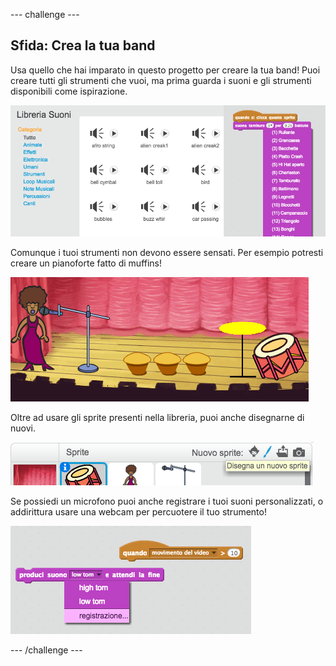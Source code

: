 --- challenge ---
## Sfida: Crea la tua band
Usa quello che hai imparato in questo progetto per creare la tua band! Puoi creare tutti gli strumenti che vuoi, ma prima guarda i suoni e gli strumenti disponibili come ispirazione.

![screenshot](images/band-ideas.png)

Comunque i tuoi strumenti non devono essere sensati. Per esempio potresti creare un pianoforte fatto di muffins!

![screenshot](images/band-piano.png)

Oltre ad usare gli sprite presenti nella libreria, puoi anche disegnarne di nuovi.

![screenshot](images/band-draw.png)

Se possiedi un microfono puoi anche registrare i tuoi suoni personalizzati, o addirittura usare una webcam per percuotere il tuo strumento!

![screenshot](images/band-io.png)




--- /challenge ---
